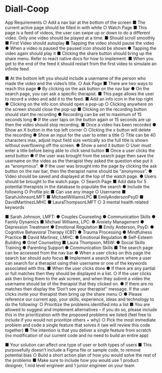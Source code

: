# Diall-Coop



App Requirements
○ Add a nav bar at the bottom of the screen
■ The current active page should be filled in with white
○ Watch Page
■ This page is a feed of videos, the user can swipe up or down to do a
different video. Only one video should be played at a time.
■ Should scroll smoothly
■ First Video should autoplay
■ Tapping the video should pause the video
● When a video is paused the paused icon should be shown
● Tapping the video again should play it
■ Clicking the share button should bring up the share menu. Refer to react
native docs for how to implement.
■ When you get to the end of the feed it should restart from the first video
to simulate an infinite feed
    
 ■ At the bottom left you should include a username of the person who made the video and the video’s title.
○ Ask Page
■ There are two ways to reach this page
● By clicking on the ask button on the nav bar
● On the search page, you can ask a specific therapist.
■ This page allows the user to record a video and add it to the feed.
■ Add an info icon in the top right
● Clicking on the info icon should open a pop-up
○ Clicking anywhere on the screen should close the pop-up
■ Clicking on the recording button should start the recording
● Recording can be set to maximum of 15 seconds long
● If the user taps on the button again or 15 seconds are up then the
video should stop recording.
■ Once a video has been recorded
● Show an X button in the top left corner
○ Clicking the x button will delete the recording
● Show an input for the user to enter a title
○ Title can be 40 characters max, adjust input field size
vertically so the full title is shown without overflowing off
the screen.
● Show a send it button
○ User must enter a title before being able to click send button
■ Once a user clicks the send button
● If the user was brought from the search page then save the
username on the video as the therapist they asked the question
else put it as “anonymous”.
● If the user was brought into the page by clicking the ask button on
the nav bar, then the therapist name should be “anonymous”.
● Video should be saved and displayed at the top of the watch page.
● Users should be brought to the watch page.
○ Search Page
■ Add data for 5 potential therapists in the database to populate the search
● Include the following ○ Profile pic
■ Can use any image
○ Username
■ SarahJohnsonLMFT ■ MichaelWilliamsLPC ■ EmilyAndersonPsyD ■ DavidMartinezLMHC ■ LauraThompsonLMFT
○ 3 mental health related keywords

 ■ Sarah Johnson, LMFT:
● Couples Counseling
● Communication Skills
● Family Dynamics
■ Michael Williams, LPC:
● Anxiety Management
● Depression Treatment
● Emotional Regulation
■ Emily Anderson, PsyD:
● Cognitive Behavioral Therapy (CBT)
● Trauma Processing
● Mindfulness Practice
■ David Martinez, LMHC:
● Emotional Regulation
● Self-Esteem Building
● Grief Counseling
■ Laura Thompson, MSW:
● Social Skills Training
● Parenting Support
● Communication Skills
■ The search page can be accessed from the nav bar
● When a user clicks on this page the search bar should auto focus
■ Implement a search feature where a user can search for a therapist using their username or one of the keywords associated with this.
■ When the user clicks done
● If there are any partial or full matches then they should be
displayed in a list.
○ If the user clicks ask then bring them to the ask screen,
and when they submit a video the username should be of
the therapist that they clicked on.
● If there are no matches then display the ‘Don’t see your therapist’’
message. If the user clicks invite your therapist then bring up the share menu
○
● Please reference our current app, your skills, experience, ideas and technology to do the
following:
○ Prioritize the problems identified into a list
■ You are allowed to suggest and implement alternatives – if you do so, please include this in the prioritization with the proposed problems we listed (feel free to include if you would not prioritize others + why)
○ Pick the most immediate problem and code a single feature that solves it (we will review this code together)
■ The intention is that you deliver a single feature from scratch (no modification of our current code and no need to build an entire app)
 
■ Your solution can affect one type of user or both types of users
■ This purposefully doesn’t include a Figma file or sample code, to remove
potential bias
○ Build a short action plan of how you would solve the rest of the problems
■ Make sure to include how you would use 1 product designer, 1 mid level engineer and 1 junior engineer on your team
